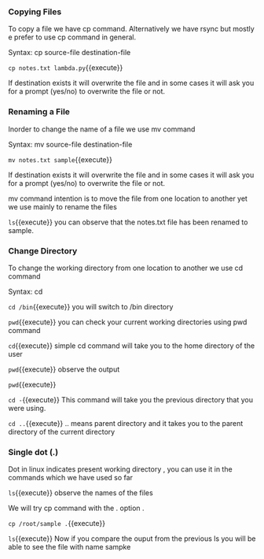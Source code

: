 ### Copying Files

To copy a file we have cp command. Alternatively we have rsync but mostly e prefer to use cp command in general.

Syntax: cp source-file destination-file

`cp notes.txt lambda.py`{{execute}}

If destination exists it will overwrite the file and in some cases it will ask you for a prompt (yes/no) to overwrite the file or not.

### Renaming a File

Inorder to change the name of a file we use mv command

Syntax: mv source-file destination-file

`mv notes.txt sample`{{execute}} 

If destination exists it will overwrite the file and in some cases it will ask you for a prompt (yes/no) to overwrite the file or not.

mv command intention is to move the file from one location to another yet we use mainly to rename the files

`ls`{{execute}} you can observe that the notes.txt file has been renamed to sample.

### Change Directory

To change the working directory from one location to another we use cd command

Syntax: cd <directory>

`cd /bin`{{execute}} you will switch to /bin directory

`pwd`{{execute}} you can check your current working directories using pwd command

`cd`{{execute}} simple cd command will take you to the home directory of the user

`pwd`{{execute}} observe the output

`pwd`{{execute}}

`cd -`{{execute}} This command will take you the previous directory that you were using.

`cd ..`{{execute}} .. means parent directory and it takes you to the parent directory of the current directory


### Single dot (.)

Dot in linux indicates present working directory , you can use it in the commands which we have used so far

`ls`{{execute}} observe the names of the files

We will try cp command with the . option .

`cp /root/sample .`{{execute}}

`ls`{{execute}} Now if you compare the ouput from the previous ls you will be able to see the file with name sampke 